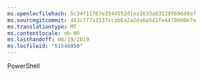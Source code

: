 ```yaml
---
ms.openlocfilehash: 5c34f11767e3344552d1ea1633a63119f696d0a7
ms.sourcegitcommit: 483c777a1537ccab6a2a2da6a5d1fe4470dd0e7e
ms.translationtype: MT
ms.contentlocale: nb-NO
ms.lasthandoff: 06/19/2019
ms.locfileid: "61548850"
---
```

PowerShell